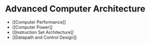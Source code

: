 # Advanced Computer Architecture
- [[Computer Performance]]
- [[Computer Power]]
- [[Instruction Set Architecture]]
- [[Datapath and Control Design]]